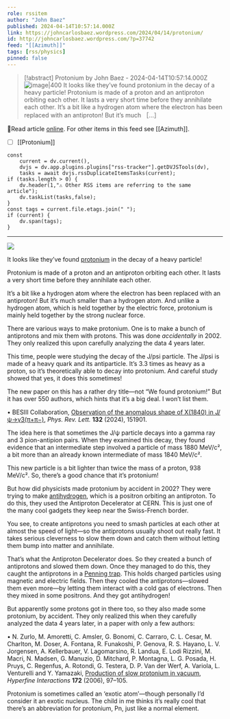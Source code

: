 ```yaml
---
role: rssitem
author: "John Baez"
published: 2024-04-14T10:57:14.000Z
link: https://johncarlosbaez.wordpress.com/2024/04/14/protonium/
id: http://johncarlosbaez.wordpress.com/?p=37742
feed: "[[Azimuth]]"
tags: [rss/physics]
pinned: false
---
```


> [!abstract] Protonium by John Baez - 2024-04-14T10:57:14.000Z
> <span class="rss-image">![image|400](https://johncarlosbaez.files.wordpress.com/2024/04/protonium.jpg)</span> It looks like they’ve found protonium in the decay of a heavy particle! Protonium is made of a proton and an antiproton orbiting each other. It lasts a very short time before they annihilate each other. It’s a bit like a hydrogen atom where the electron has been replaced with an antiproton! But it’s much ［…］

🔗Read article [online](https://johncarlosbaez.wordpress.com/2024/04/14/protonium/). For other items in this feed see [[Azimuth]].

- [ ] [[Protonium]]

~~~dataviewjs
const
    current = dv.current(),
	dvjs = dv.app.plugins.plugins["rss-tracker"].getDVJSTools(dv),
	tasks = await dvjs.rssDuplicateItemsTasks(current);
if (tasks.length > 0) {
	dv.header(1,"⚠ Other RSS items are referring to the same article");
    dv.taskList(tasks,false);
}
const tags = current.file.etags.join(" ");
if (current) {
	dv.span(tags);
}
~~~

- - -
[![](http:math.ucr.edu/home/baez/physical/protonium.jpg)](https://en.wikipedia.org/wiki/Protonium)

It looks like they’ve found [protonium](https://en.wikipedia.org/wiki/Protonium) in the decay of a heavy particle!

Protonium is made of a proton and an antiproton orbiting each other. It lasts a very short time before they annihilate each other.

It’s a bit like a hydrogen atom where the electron has been replaced with an antiproton! But it’s much smaller than a hydrogen atom. And unlike a hydrogen atom, which is held together by the electric force, protonium is mainly held together by the strong nuclear force.

There are various ways to make protonium. One is to make a bunch of antiprotons and mix them with protons. This was done _accidentally_ in 2002. They only realized this upon carefully analyzing the data 4 years later.

This time, people were studying the decay of the J/psi particle. The J/psi is made of a heavy quark and its antiparticle. It’s 3.3 times as heavy as a proton, so it’s theoretically able to decay into protonium. And careful study showed that yes, it does this sometimes!

The new paper on this has a rather dry title—not “We found protonium!” But it has over 550 authors, which hints that it’s a big deal. I won’t list them.

• BESIII Collaboration, [Observation of the anomalous shape of X(1840) in J/ψ→γ3(π+π−)](https://arxiv.org/abs/2310.17937), _Phys. Rev. Lett._ **132** (2024), 151901.

The idea here is that sometimes the J/ψ particle decays into a gamma ray and 3 pion-antipion pairs. When they examined this decay, they found evidence that an intermediate step involved a particle of mass 1880 MeV/c², a bit more than an already known intermediate of mass 1840 MeV/c².

This new particle is a bit lighter than twice the mass of a proton, 938 MeV/c². So, there’s a good chance that it’s protonium!

But how did physicists made protonium by accident in 2002? They were trying to make [antihydrogen](https://en.wikipedia.org/wiki/Antihydrogen), which is a positron orbiting an antiproton. To do this, they used the Antiproton Decelerator at CERN. This is just one of the many cool gadgets they keep near the Swiss-French border.

You see, to create antiprotons you need to smash particles at each other at almost the speed of light—so the antiprotons usually shoot out really fast. It takes serious cleverness to slow them down and catch them without letting them bump into matter and annihilate.

That’s what the Antiproton Decelerator does. So they created a bunch of antiprotons and slowed them down. Once they managed to do this, they caught the antiprotons in a [Penning trap](https://en.wikipedia.org/wiki/Penning_trap). This holds charged particles using magnetic and electric fields. Then they cooled the antiprotons—slowed them even more—by letting them interact with a cold gas of electrons. Then they mixed in some positrons. And they got antihydrogen!

But apparently some protons got in there too, so they also made some protonium, by accident. They only realized this when they carefully analyzed the data 4 years later, in a paper with only a few authors:

• N. Zurlo, M. Amoretti, C. Amsler, G. Bonomi, C. Carraro, C. L. Cesar, M. Charlton, M. Doser, A. Fontana, R. Funakoshi, P. Genova, R. S. Hayano, L. V. Jorgensen, A. Kellerbauer, V. Lagomarsino, R. Landua, E. Lodi Rizzini, M. Macri, N. Madsen, G. Manuzio, D. Mitchard, P. Montagna, L. G. Posada, H. Pruys, C. Regenfus, A. Rotondi, G. Testera, D. P. Van der Werf, A. Variola, L. Venturelli and Y. Yamazaki, [Production of slow protonium in vacuum](http://arxiv.org/abs/0801.3193), _Hyperfine Interactions_ **172** (2006), 97–105.

Protonium is sometimes called an ‘exotic atom’—though personally I’d consider it an exotic nucleus. The child in me thinks it’s really cool that there’s an abbreviation for protonium, Pn, just like a normal element.